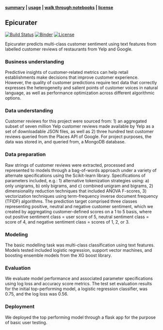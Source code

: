 **[summary](#techniche) | [usage](#usage) | [walk through notebooks](#running-the-notebooks) | [license](#license)**

## Epicurater

[![Build Status](https://travis-ci.org/glmack/epicurater.svg?branch=master)](https://travis-ci.org/glmack/epicurater.svg?branch=master)
[![Binder](https://mybinder.org/badge_logo.svg)](https://mybinder.org/v2/gh/glmack/epicurater/master)
[![License](https://img.shields.io/badge/License-BSD%203--Clause-blue.svg)](https://opensource.org/licenses/BSD-3-Clause)

Epicurater predicts multi-class customer sentiment using text features from labelled customer reviews of restaurants from Yelp and Google.

### **Business understanding**
Predictive insights of customer-related metrics can help retail establishments make decisions that improve customer experience. However, the quality of customer predictions require text data that correctly expresses the heterogeneity and salient points of customer voices in natural language, as well as performance optimization across different algorithmic options.

### **Data understanding** 
Customer reviews for this project were sourced from: 1) an aggregated subset of seven million Yelp customer reviews made available by Yelp as a set of downloadable JSON files, as well as 2) three hundred test customer reviews queried from the Places API of Google. For project purposes, the data was stored in, and queried from, a MongoDB database.

### **Data preparation**
Raw strings of customer reviews were extracted, processed and represented to models through a bag-of-words approach under a variety of alternate specifications using the Scikit-learn library. Specifications of parameters included, e.g.: 
    1) alternative tokenization strategies using: 
        a) only unigrams, b) only bigrams, and c) combined unigram and bigrams, 
    2) dimensionality reduction techniques that included ANOVA F-scores, 
    3) vectorization techniques using term-frequency inverse document frequency (TFIDF) algorithms. 
The prediction target comprised three classes representing positive, neutral and negative customer sentiment, which we created by aggregating customer-defined scores on a 1 to 5 basis, where out positive sentiment class = user score of 5, neutral sentiment class = score of 4, and negative sentiment class = scores of 1, 2, or 3.

### **Modeling**
The basic modelling task was multi-class classification using text features. Models tested included logistic regression, support vector machines, and boosting ensemble models from the XG boost library.

### **Evaluation** 
We evaluate model performance and associated parameter specifications using log loss and accuracy score metrics. The test set evaluation results for the initial top-performing model, a logistic regression classifier, was 0.75, and the log loss was 0.56. 

### **Deployment**
We deployed the top performing model through a flask app for the purpose of basic user testing.
